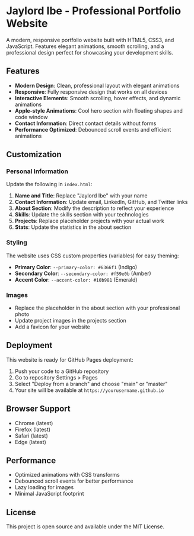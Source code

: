 # Jaylord Ibe - Professional Portfolio Website

A modern, responsive portfolio website built with HTML5, CSS3, and JavaScript. Features elegant animations, smooth scrolling, and a professional design perfect for showcasing your development skills.

## Features

- **Modern Design**: Clean, professional layout with elegant animations
- **Responsive**: Fully responsive design that works on all devices
- **Interactive Elements**: Smooth scrolling, hover effects, and dynamic animations
- **Apple-style Animations**: Cool hero section with floating shapes and code window
- **Contact Information**: Direct contact details without forms
- **Performance Optimized**: Debounced scroll events and efficient animations

## Customization

### Personal Information
Update the following in `index.html`:

1. **Name and Title**: Replace "Jaylord Ibe" with your name
2. **Contact Information**: Update email, LinkedIn, GitHub, and Twitter links
3. **About Section**: Modify the description to reflect your experience
4. **Skills**: Update the skills section with your technologies
5. **Projects**: Replace placeholder projects with your actual work
6. **Stats**: Update the statistics in the about section

### Styling
The website uses CSS custom properties (variables) for easy theming:

- **Primary Color**: `--primary-color: #6366f1` (Indigo)
- **Secondary Color**: `--secondary-color: #f59e0b` (Amber)
- **Accent Color**: `--accent-color: #10b981` (Emerald)

### Images
- Replace the placeholder in the about section with your professional photo
- Update project images in the projects section
- Add a favicon for your website

## Deployment

This website is ready for GitHub Pages deployment:

1. Push your code to a GitHub repository
2. Go to repository Settings > Pages
3. Select "Deploy from a branch" and choose "main" or "master"
4. Your site will be available at `https://yourusername.github.io`

## Browser Support

- Chrome (latest)
- Firefox (latest)
- Safari (latest)
- Edge (latest)

## Performance

- Optimized animations with CSS transforms
- Debounced scroll events for better performance
- Lazy loading for images
- Minimal JavaScript footprint

## License

This project is open source and available under the MIT License.
